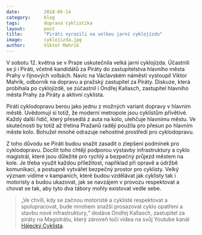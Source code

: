 ```yaml
---
date:         2018-05-14
category:     blog
tags:         doprava cyklistika
layout:       post
title:        "Piráti vyrazili na velkou jarní cyklojízdu" 
image:        cyklojizda.jpg
author:       Viktor Mahrik
---
```


V sobotu 12. května se v Praze uskutečnila velká jarní cyklojízda. Účastnili se jí i Piráti, včetně kandidátů za Piráty do zastupitelstva hlavního města Prahy v říjnových volbách. Navíc na Václavském náměstí vystoupil Viktor Mahrik, odborník na dopravu a pražský zastupitel za Piráty. Diskuze, která probíhala po cyklojízdě, se zúčastnil i Ondřej Kallasch, zastupitel hlavního města Prahy za Piráty a aktivní cyklista. 

Piráti cyklodopravu berou jako jednu z možných variant dopravy v hlavním městě. Uvědomují si totiž, že moderní metropole jsou cyklistům přívětivé. Každý další řidič, který přesedlá z auta na kolo, ulehčuje hlavnímu městu. Ve skutečnosti by totiž až třetina Pražanů raději použila pro přesun po hlavním měste kolo. Bohužel mnohé odrazuje nehostiné prostředí pro cyklodopravu. 

Z toho důvodu se Piráti budou snažit zasadit o zlepšení podmínek pro cyklodopravu. Docílit toho chtějí podporou výstavby infrastruktury a cyklo magistrál, které jsou důležité pro rychlý a bezpečný průjezd městem na kole. Je třeba využít každou příležitost, například při opravě a údržbě komunikací, a postupně vytvářet bezpečný prostor pro cyklisty. Velký význam vidíme v kampaních, které budou vzdělávat jak cyklisty tak i motoristy a budou ukazovat, jak se navzájem v provozu respektovat a chovat se tak, aby tyto dva tábory mohly existovat vedle sebe. 

> „Ve chvíli, kdy se začnou motoristé a cyklisté respektovat a spolupracovat, bude mnohem snažší prosazovat cyklo opatření a stavbu nové infrastruktury,“ dodáva Ondřej Kallasch, zastupitel za piráty na Magistrátu, který zároveň točí videa na svůj Youtube kanál [Hájecký Cyklista](https://www.youtube.com/channel/UCiPb4HeTInelD-5Jmu2MR5Q/videos).
